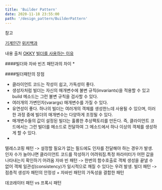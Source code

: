 ```yaml
---
title: 'Builder Pattern'
date: 2020-11-18 23:55:00
path: '/design_pattern/BuilderPattern'
---
```


참고

[기계인간]('https://johngrib.github.io/wiki/builder-pattern/') [위키백과]('https://ko.wikipedia.org/wiki/%EB%B9%8C%EB%8D%94_%ED%8C%A8%ED%84%B4') 


내용 출처 [OKKY]('https://okky.kr/article/396206') [빌더를 사용하는 이유]('https://hashcode.co.kr/questions/887/%EC%9E%90%EB%B0%94%EC%97%90%EC%84%9C-builder%EB%A5%BC-%EC%93%B0%EB%8A%94-%EC%9D%B4%EC%9C%A0%EB%8A%94-%EB%AD%94%EA%B0%80%EC%9A%94')

####빌더와 자바 빈즈 패턴과의 차이
* 


####빌더패턴의 장점
* 클라이언트 코드는 작성이 쉽고, 가독성이 좋다.
* 생성자처럼 빌더는 자신의 매개변수에 불변 규칙(invariants)을 적용할 수 있고 build 메소드는 그런 불변 규칙을 검사할 수 있다.
* 여러개의 가변인자(varargs) 매개변수를 가질 수 있다.
* 유연성이 좋다. 하나의 빌더는 여러개의 객체를 생성한느데 사용될 수 있으며, 이러한 과정 중에 빌더의 매개변수는 다양하게 조정될 수 있다.
* 매개변수들의 값이 설정된 빌더는 훌륭한 추상팩토리를 만든다. 즉, 클라이언트 코드에서는 그런 빌더를 메소드로 전달하여 그 메소드에서 하나 이상의 객체를 생성하게 할 수 있다.
* 


텔레스코핑 패턴
-> 설정할 필요가 없는 필드에도 인자를 전달해야 하는 경우가 발생. 인자 수가 늘어나면 클라이언트 코드를 작성하기 어려워짐.특정 파라미터가 어떤 값을 나타내는지 확인하기 어려움
자바 빈 패턴
-> 한번의 함수호출로 객체 생성을 끝낼 수 없어 객체 일관성(consistency)가 일시적으로 깨질 수 있다는 우려 발생.
빌더 패턴
-> 점층적 생성자 패턴의 안정성 + 자바빈 패턴의 가독성을 결합한 패턴



데코레이터 패턴 vs 프록시 패턴
